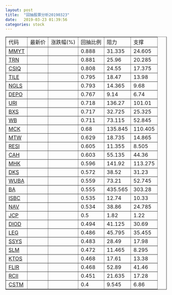 ```yaml
---
layout: post
title:  "回抽股票分析20190323"
date:   2019-03-23 01:39:56
categories: stock
---
```

<script type="text/javascript">
var stockList = []
stockList.push('gb_mmyt');
stockList.push('gb_trn');
stockList.push('gb_csiq');
stockList.push('gb_tile');
stockList.push('gb_ngls');
stockList.push('gb_depo');
stockList.push('gb_uri');
stockList.push('gb_bxs');
stockList.push('gb_wb');
stockList.push('gb_mck');
stockList.push('gb_mtw');
stockList.push('gb_resi');
stockList.push('gb_cah');
stockList.push('gb_mhk');
stockList.push('gb_dks');
stockList.push('gb_wuba');
stockList.push('gb_ba');
stockList.push('gb_isbc');
stockList.push('gb_nav');
stockList.push('gb_jcp');
stockList.push('gb_diod');
stockList.push('gb_leg');
stockList.push('gb_ssys');
stockList.push('gb_slm');
stockList.push('gb_ktos');
stockList.push('gb_flir');
stockList.push('gb_rcii');
stockList.push('gb_cstm');
</script>
<table border="1">
 <tr>
 <td>代码</td>
 <td>最新价</td>
 <td>涨跌幅(%)</td>
 <td>回抽比例</td>
 <td>阻力</td>
 <td>支撑</td>
</tr>
  <tr id="mmyt">
  <td><a href="http://stock.finance.sina.com.cn/usstock/quotes/MMYT.html" target="_blank">MMYT</a></td><td></td><td></td><td>0.888</td><td>31.335</td><td>24.605</td></tr>
  <tr id="trn">
  <td><a href="http://stock.finance.sina.com.cn/usstock/quotes/TRN.html" target="_blank">TRN</a></td><td></td><td></td><td>0.881</td><td>25.96</td><td>20.285</td></tr>
  <tr id="csiq">
  <td><a href="http://stock.finance.sina.com.cn/usstock/quotes/CSIQ.html" target="_blank">CSIQ</a></td><td></td><td></td><td>0.808</td><td>24.55</td><td>17.375</td></tr>
  <tr id="tile">
  <td><a href="http://stock.finance.sina.com.cn/usstock/quotes/TILE.html" target="_blank">TILE</a></td><td></td><td></td><td>0.795</td><td>18.47</td><td>13.98</td></tr>
  <tr id="ngls">
  <td><a href="http://stock.finance.sina.com.cn/usstock/quotes/NGLS.html" target="_blank">NGLS</a></td><td></td><td></td><td>0.793</td><td>14.365</td><td>9.68</td></tr>
  <tr id="depo">
  <td><a href="http://stock.finance.sina.com.cn/usstock/quotes/DEPO.html" target="_blank">DEPO</a></td><td></td><td></td><td>0.767</td><td>9.14</td><td>6.74</td></tr>
  <tr id="uri">
  <td><a href="http://stock.finance.sina.com.cn/usstock/quotes/URI.html" target="_blank">URI</a></td><td></td><td></td><td>0.718</td><td>136.27</td><td>101.01</td></tr>
  <tr id="bxs">
  <td><a href="http://stock.finance.sina.com.cn/usstock/quotes/BXS.html" target="_blank">BXS</a></td><td></td><td></td><td>0.717</td><td>32.725</td><td>25.325</td></tr>
  <tr id="wb">
  <td><a href="http://stock.finance.sina.com.cn/usstock/quotes/WB.html" target="_blank">WB</a></td><td></td><td></td><td>0.711</td><td>73.115</td><td>52.845</td></tr>
  <tr id="mck">
  <td><a href="http://stock.finance.sina.com.cn/usstock/quotes/MCK.html" target="_blank">MCK</a></td><td></td><td></td><td>0.68</td><td>135.845</td><td>110.405</td></tr>
  <tr id="mtw">
  <td><a href="http://stock.finance.sina.com.cn/usstock/quotes/MTW.html" target="_blank">MTW</a></td><td></td><td></td><td>0.629</td><td>18.735</td><td>14.865</td></tr>
  <tr id="resi">
  <td><a href="http://stock.finance.sina.com.cn/usstock/quotes/RESI.html" target="_blank">RESI</a></td><td></td><td></td><td>0.605</td><td>11.355</td><td>8.505</td></tr>
  <tr id="cah">
  <td><a href="http://stock.finance.sina.com.cn/usstock/quotes/CAH.html" target="_blank">CAH</a></td><td></td><td></td><td>0.603</td><td>55.135</td><td>44.36</td></tr>
  <tr id="mhk">
  <td><a href="http://stock.finance.sina.com.cn/usstock/quotes/MHK.html" target="_blank">MHK</a></td><td></td><td></td><td>0.596</td><td>141.92</td><td>113.275</td></tr>
  <tr id="dks">
  <td><a href="http://stock.finance.sina.com.cn/usstock/quotes/DKS.html" target="_blank">DKS</a></td><td></td><td></td><td>0.572</td><td>38.52</td><td>31.23</td></tr>
  <tr id="wuba">
  <td><a href="http://stock.finance.sina.com.cn/usstock/quotes/WUBA.html" target="_blank">WUBA</a></td><td></td><td></td><td>0.559</td><td>73.21</td><td>52.745</td></tr>
  <tr id="ba">
  <td><a href="http://stock.finance.sina.com.cn/usstock/quotes/BA.html" target="_blank">BA</a></td><td></td><td></td><td>0.555</td><td>435.565</td><td>303.28</td></tr>
  <tr id="isbc">
  <td><a href="http://stock.finance.sina.com.cn/usstock/quotes/ISBC.html" target="_blank">ISBC</a></td><td></td><td></td><td>0.535</td><td>12.74</td><td>10.33</td></tr>
  <tr id="nav">
  <td><a href="http://stock.finance.sina.com.cn/usstock/quotes/NAV.html" target="_blank">NAV</a></td><td></td><td></td><td>0.534</td><td>38.86</td><td>24.785</td></tr>
  <tr id="jcp">
  <td><a href="http://stock.finance.sina.com.cn/usstock/quotes/JCP.html" target="_blank">JCP</a></td><td></td><td></td><td>0.5</td><td>1.82</td><td>1.22</td></tr>
  <tr id="diod">
  <td><a href="http://stock.finance.sina.com.cn/usstock/quotes/DIOD.html" target="_blank">DIOD</a></td><td></td><td></td><td>0.494</td><td>41.125</td><td>30.69</td></tr>
  <tr id="leg">
  <td><a href="http://stock.finance.sina.com.cn/usstock/quotes/LEG.html" target="_blank">LEG</a></td><td></td><td></td><td>0.486</td><td>45.795</td><td>35.455</td></tr>
  <tr id="ssys">
  <td><a href="http://stock.finance.sina.com.cn/usstock/quotes/SSYS.html" target="_blank">SSYS</a></td><td></td><td></td><td>0.483</td><td>28.49</td><td>17.98</td></tr>
  <tr id="slm">
  <td><a href="http://stock.finance.sina.com.cn/usstock/quotes/SLM.html" target="_blank">SLM</a></td><td></td><td></td><td>0.472</td><td>11.465</td><td>8.295</td></tr>
  <tr id="ktos">
  <td><a href="http://stock.finance.sina.com.cn/usstock/quotes/KTOS.html" target="_blank">KTOS</a></td><td></td><td></td><td>0.468</td><td>17.61</td><td>13.38</td></tr>
  <tr id="flir">
  <td><a href="http://stock.finance.sina.com.cn/usstock/quotes/FLIR.html" target="_blank">FLIR</a></td><td></td><td></td><td>0.468</td><td>52.89</td><td>41.46</td></tr>
  <tr id="rcii">
  <td><a href="http://stock.finance.sina.com.cn/usstock/quotes/RCII.html" target="_blank">RCII</a></td><td></td><td></td><td>0.451</td><td>21.635</td><td>17.28</td></tr>
  <tr id="cstm">
  <td><a href="http://stock.finance.sina.com.cn/usstock/quotes/CSTM.html" target="_blank">CSTM</a></td><td></td><td></td><td>0.4</td><td>9.545</td><td>6.86</td></tr>
</table>

